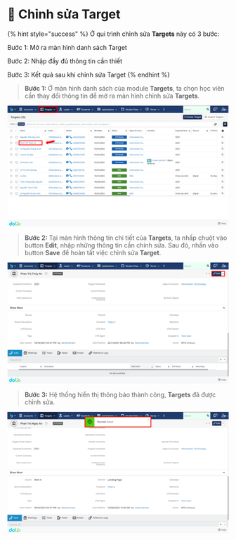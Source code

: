 # 📝 Chỉnh sửa Target

{% hint style="success" %}
Ở qui trình chỉnh sửa **Targets** này có 3 bước:

Bước 1: Mở ra màn hình danh sách Target

Bước 2: Nhập đầy đủ thông tin cần thiết

Bước 3: Kết quả sau khi chỉnh sửa Target
{% endhint %}

> **Bước 1:** Ở màn hình danh sách của module **Targets**, ta chọn học viên cần thay đổi thông tin để mở ra màn hình chỉnh sửa **Targets**.

![Màn hình danh sách của module Target](<../../.gitbook/assets/image (109) (1) (1) (1) (1).png>)

> **Bước 2:** Tại màn hình thông tin chi tiết của **Targets**, ta nhấp chuột vào button **Edit**, nhập những thông tin cần chỉnh sửa. Sau đó, nhấn vào button **Save** để hoàn tất việc chỉnh sửa **Target**.

![Màn hình chi tiết Target](<../../.gitbook/assets/image (105) (1) (1).png>)

> **Bước 3:** Hệ thống hiển thị thông báo thành công, **Targets** đã được chỉnh sửa.

![Kết quả chỉnh sửa thành công](<../../.gitbook/assets/image (113) (1) (1) (1).png>)
